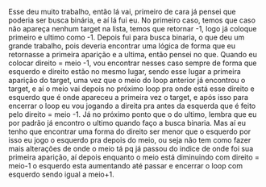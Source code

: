 Esse deu muito trabalho, então lá vai, primeiro de cara já pensei que poderia ser busca binária, e aí lá fui eu. No primeiro caso, temos que caso não apareça nenhum target na lista, temos que retornar -1, logo já coloque primeiro e ultimo como -1. Depois fui para busca binaria, o que deu um grande trabalho, pois deveria encontrar uma lógica de forma que eu retornasse a primeira aparição e a ultima, então pensei no que. Quando eu colocar direito = meio -1, vou encontrar nesses caso sempre de forma que esquerdo e direito estão no mesmo lugar, sendo esse lugar a primeira aparição do target, uma vez que o meio do loop anterior já encontrou o target, e aí o meio vai depois no próximo loop pra onde está esse direito e esquerdo que é onde apareceu a primeira vez o target, e após isso para encerrar o loop eu vou jogando a direita pra antes da esquerda que é feito pelo direito = meio -1.
Já no próximo ponto que o do ultimo, lembra que eu por padrão já encontro o ultimo quando faço a busca binaria. Mas aí eu tenho que encontrar uma forma do direito ser menor que o esquerdo por isso eu jogo o esquerdo pra depois do meio, ou seja não tem como fazer mais alterações de onde o meio tá pq já passou do indice de onde foi sua primeira aparição, aí depois enquanto o meio está diminuindo com direito = meio-1 o esquerdo esta aumentando até passar e encerrar o loop com esquerdo sendo igual a meio+1.